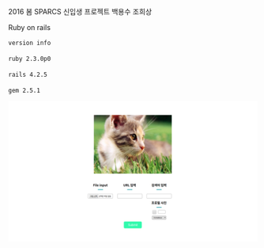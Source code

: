 2016 봄 SPARCS 신입생 프로젝트
백용수 조희상

Ruby on rails
```
version info

ruby 2.3.0p0

rails 4.2.5

gem 2.5.1
```
![Image of Home](./home.png)
